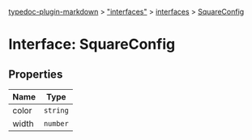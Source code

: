 [typedoc-plugin-markdown](../README.md) > ["interfaces"](../modules/_interfaces_.md) > [interfaces](../modules/_interfaces_.interfaces.md) > [SquareConfig](../interfaces/_interfaces_.interfaces.squareconfig.md)



# Interface: SquareConfig


## Properties

| Name  | Type                
| ------ | ------------------- 
| color | `string`
| width | `number`


